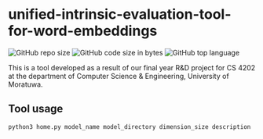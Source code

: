 # unified-intrinsic-evaluation-tool-for-word-embeddings
![GitHub repo size](https://img.shields.io/github/repo-size/Archulan/Tamil_songs_search_engine?color=red&style=plastic)
![GitHub code size in bytes](https://img.shields.io/github/languages/code-size/Archulan/Tamil_songs_search_engine?style=plastic)
![GitHub top language](https://img.shields.io/github/languages/top/Archulan/Tamil_songs_search_engine?color=blueviolet&style=plastic)

This is a tool developed as a result of our final year R&D project for CS 4202 at the department of Computer Science & Engineering, University of Moratuwa.

## Tool usage
`
python3 home.py model_name model_directory dimension_size description
`
